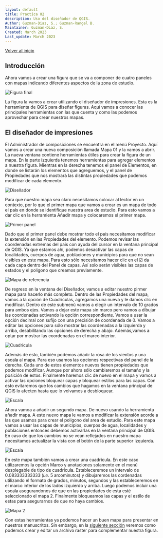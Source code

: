 ```yaml
---
layout: default
title: Practica 02
description: Uso del diseñador de QGIS.
Author: Guzman-Diaz, S.; Guzman-Rangel B. 
Maintainer: Guzman-Diaz, S.
Created: March 2023
Last_update: March 2023
---
```

[Volver al inicio](index.md)


## Introducción 

Ahora vamos a crear una figura que se va a componer de cuatro paneles con mapas indicando diferentes aspectos de la zona de estudio.

![Figura final](assets/images/Mapa_final.png)

La figura la vamos a crear utilizando el diseñador de impresiones. Esta es la herramienta de QGIS para diseñar figuras. Aquí vamos a conocer las principales herramientas con las que cuenta y como las podemos aprovechar para crear nuestros mapas.

## El diseñador de impresiones

El Administrador de composiciones se encuentra en el menú Proyecto. Aquí vamos a crear una nueva composición llamada Mapa 01 y la vamos a abrir. La nueva ventana contiene herramientas útiles para crear la figura de un mapa. En la parte izquierda tenemos herramientas para agregar elementos a nuestra figura. Mientras en la derecha tenemos el panel de Elementos, en donde se listarán los elementos que agreguemos, y el panel de Propiedades que nos mostrará las distintas propiedades que podemos modificar de cada elemento.

![Diseñador](assets/images/06.01_disenador.png)

Para que nuestro mapa sea claro necesitamos colocar al lector en un contexto, por lo que el primer mapa que vamos a crear es un mapa de todo el país en donde se identifique nuestra area de estudio. Para esto vamos a dar clic en la herramienta Añadir mapa y colocaremos el primer mapa. 

![Primer panel](assets/images/06.02_primer_panel.png)

Dado que el primer panel debe mostrar todo el país necesitamos modificar la extensión en las Propiedades del elemento. Podemos revisar las coordenadas extremas del país con ayuda del cursor en la ventana principal de QGIS. Ya que estamos ahí, podemos desactivar las capas de localidades, cuerpos de agua, poblaciones y municipios para que no sean visibles en este mapa. Para esto sólo necesitamos hacer clic en el ☑ da cada capa dentro del Panel de capas. Así solo serán visibles las capas de estados y el poligono que creamos previamente.

![Mapa de referencia](assets/images/06.03_primer_mapa.png)

De regreso en la ventana del Diseñador, vamos a editar nuestro pirmer mapa para hacerlo más completo. Dentro de las Propiedades del mapa, vamos a la opción de Cuadriculas, agregamos una nueva y le damos clic en modificar. Dentro de este submenú vamos a elegir un intervalo de 10 grados para ambos ejes. Vamos a dejar este mapa sin marco pero vamos a dibujar las coordenadas activando la opción correspondiente. Vamos a usar la opción decimal con sufijo con una precisión de coordenada de 0. Vamos a editar las opciones para sólo mostrar las coordenadas a la izquierda y arriba, desabilitando las opciones de derecha y abajo. Además,vamos a optar por mostrar las coordenadas en el marco interior.

![Cuadricula](assets/images/06.04_cuadricula.png)

Además de esto, también podemos añadir la rosa de los vientos y una escala al mapa. Para eso usamos las opciones respectivas del panel de la derecha. Cada uno de estos elementos nuevos tienen propiedades que podemos modificar. Aunque por ahora sólo cambiaremos el tamaño y la posición de estos. Finalmente haremos clic de nuevo en el mapa y vamos a activar las opciones bloquear capas y bloquear estilos para las capas. Con esto evitaremos que los cambios que hagamos en la ventana principal de QGIS lo afecten hasta que lo volvamos a desbloquear.

![Escala](assets/images/06.05_bloqueado.png)

Ahora vamoa a añadir un segundo mapa. De nuevo usando la herramienta añadir mapa. A este nuevo mapa le vamos a modificar la extensión acorde a las que usamos para crear el poligono del area de estudio. Para este mapa vamos a usar las capas de municipios, cuerpos de agua, localidades y poblaciones entonces debemos activarlas en la ventana principal de QGIS. En caso de que los cambios no se vean reflejados en nuestro mapa necesitamos actualizar la vista con el botón de la parte superior izquierda.

![Escala](assets/images/06.06_mapa_02.png)

En este mapa también vamos a crear una cuadricula. En este caso utilizaremos la opción Marco y anotaciones solamente en el menú desplegable de tipo de cuadricula. Estableceremos un intervalo de 0.083333333333 (*i.e.* 5 arcominutos) y dibujaremos las cordenadas utilizando el formato de grados, minutos, segundos y las estableceremos en el marco interior de los lados izquierdo y arriba. Luego podemos incluir una escala asegurandonos de que en las propiedades de esta esté seleccionado el mapa 2. Finalmente bloqueamos las capas y el estilo de estas para asegurarnos de que no haya cambios.

![Mapa 2](assets/images/06.07_cuadricula.png)

Con estas herramientas ya podemos hacer un buen mapa para presentar en nuestros manuscritos. Sin embargo, en la [siguiente sección](07_practica_rasters.md) veremos como podemos crear y editar un archivo raster para complementar nuestra figura.


